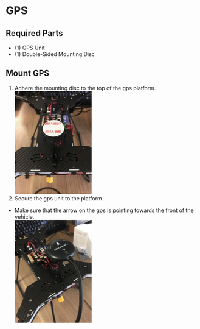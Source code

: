 GPS
==

Required Parts
--

- (1) GPS Unit
- (1) Double-Sided Mounting Disc


Mount GPS
--

1. Adhere the mounting disc to the top of the gps platform.\
![GPS](../images/gps_disc.jpg)
1. Secure the gps unit to the platform.
  - Make sure that the arrow on the gps is pointing towards the front of the vehicle.\
  ![GPS](../images/gps_mounted.jpg)
